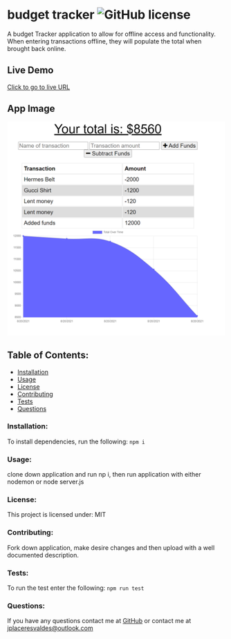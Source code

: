 # budget tracker  ![GitHub license](https://img.shields.io/github/license/Naereen/StrapDown.js.svg)
A budget Tracker application to allow for offline access and functionality. When entering transactions offline, they will populate the total when brought back online.

## Live Demo
[Click to go to live URL](https://still-bayou-73273.herokuapp.com/)

## App Image
<img src="./public/images/appView.png" alt="AppView" width="700"/>

## Table of Contents:
* [Installation](#installation)
* [Usage](#usage)
* [License](#license)
* [Contributing](#contributing)
* [Tests](#tests)
* [Questions](#questions)

### Installation:
To install dependencies, run the following:
```npm i```

### Usage:
clone down application and run np i, then run application with either nodemon or node server.js

### License:
This project is licensed under:
MIT

### Contributing:
Fork down application, make desire changes and then upload with a well documented description.

### Tests:
To run the test enter the following:
```npm run test```

### Questions:
If you have any questions contact me at [GitHub](https://github.com/julioPlaceres) or contact me at jplaceresvaldes@outlook.com
    
 